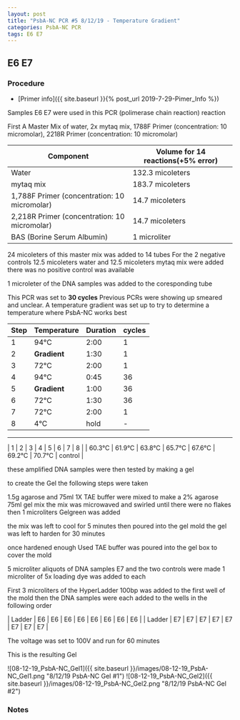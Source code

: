 ```yaml
---
layout: post
title: "PsbA-NC PCR #5 8/12/19 - Temperature Gradient"
categories: PsbA-NC PCR
tags: E6 E7 
---
```


## E6 E7 

### Procedure

- [Primer info]({{ site.baseurl }}{% post_url 2019-7-29-Pimer_Info %})

Samples E6 E7 were used in this PCR (polimerase chain reaction) reaction 

First A Master Mix of water, 2x mytaq mix, 1788F Primer (concentration: 10 micromolar), 2218R Primer (concentration: 10 micromolar)


|Component| Volume for 14 reactions(+5% error)|
|---------|---------------------------|
|Water| 132.3 micoleters|
|mytaq mix| 183.7 micoleters|
|1,788F Primer (concentration: 10 micromolar)| 14.7 micoleters|
|2,218R Primer (concentration: 10 micromolar)| 14.7 micoleters|
|BAS (Borine Serum Albumin)| 1 microliter|

24 micoleters of this master mix was added to 14 tubes 
For the 2 negative controls 12.5 micoleters water and 12.5 micoleters mytaq mix were added
there was no positive control was available

1 microleter of the DNA samples was added to the coresponding tube

This PCR was set to **30 cycles**
Previous PCRs were showing up smeared and unclear. 
A temperature gradient was set up to try to determine a temperature where PsbA-NC works best

|Step|Temperature|Duration|cycles|
|----|-------|--------|-------|
|1|94°C|2:00|1|
|2|**Gradient**|1:30|1|
|3|72°C|2:00|1|
|4|94°C|0:45|36|
|5|**Gradient**|1:00|36|
|6|72°C|1:30|36|
|7|72°C|2:00|1|
|8|4°C|hold|-|

___________


| 1 | 2 | 3 | 4 | 5 | 6 | 7 | 8 |
| 60.3°C | 61.9°C | 63.8°C | 65.7°C | 67.6°C | 69.2°C | 70.7°C | control |

these amplified DNA samples were then tested by making a gel

to create the Gel the following steps were taken 

1.5g agarose and 75ml 1X TAE buffer were mixed to make a 2% agarose 75ml gel mix 
the mix was microwaved and swirled until there were no flakes 
then 1 microliters Gelgreen was added

the mix was left to cool for 5 minutes then poured into the gel mold
the gel was left to harden for 30 minutes 

once hardened enough Used TAE buffer was poured into the gel box to cover the mold

5 microliter aliquots of DNA samples E7 and the two controls were made 
1 microliter of 5x loading dye was added to each

First 3 microliters of the HyperLadder 100bp was added to the first well of the mold 
then the DNA samples were each added to the wells in the following order 

| Ladder | E6 | E6 | E6 | E6 | E6 | E6 | E6 | E6 |
| Ladder | E7 | E7 | E7 | E7 | E7 | E7 | E7 | E7 |


The voltage was set to 100V and run for 60 minutes


This is the resulting Gel

![08-12-19_PsbA-NC_Gel1]({{ site.baseurl }}/images/08-12-19_PsbA-NC_Gel1.png "8/12/19 PsbA-NC Gel #1")
![08-12-19_PsbA-NC_Gel2]({{ site.baseurl }}/images/08-12-19_PsbA-NC_Gel2.png "8/12/19 PsbA-NC Gel #2")


### Notes

